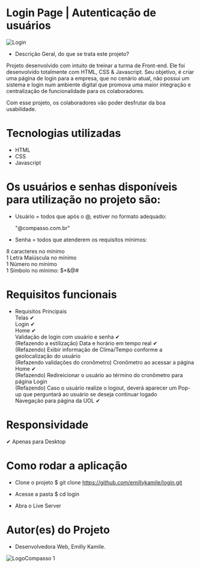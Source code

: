 
# Login Page | Autenticação de usuários 

![Login](https://user-images.githubusercontent.com/73764723/196392009-868ef9b2-3bb6-497f-99be-63d7474b9856.jpg)


- Descrição Geral, do que se trata este projeto?

Projeto desenvolvido com intuito de treinar a turma de Front-end. 
Ele foi desenvolvido totalmente com HTML, CSS & Javascript. 
Seu objetivo, é criar uma página de login para a empresa, que no cenário atual, 
não possui um sistema e login num ambiente digital que promova uma maior integração e 
centralização de funcionalidade para os colaboradores.

Com esse projeto, os colaboradores vão poder desfrutar da boa usabilidade.

# Tecnologias utilizadas

- HTML
- CSS
- Javascript

# Os usuários e senhas disponíveis para utilização no projeto são:

- Usuário = todos que após o @, estiver no formato adequado: 

   "@compasso.com.br"

- Senha = todos que atenderem os requisitos mínimos:

8 caracteres no mínimo <br>
1 Letra Maiúscula no mínimo <br>
1 Número no mínimo <br>
1 Símbolo no mínimo: $*&@# <br>

# Requisitos funcionais

- Requisitos Principais <br>
   Telas ✔ <br>
     Login  ✔ <br>
     Home   ✔ <br>
     Validação de login com usuário e senha  ✔ <br>
     (Refazendo a estilização) Data e horário em tempo real  ✔ <br>
     (Refazendo) Exibir informação de Clima/Tempo conforme a geolocalização do usuário <br>
     (Refazendo validações do cronômetro) Cronômetro ao acessar a página Home  ✔ <br>
     (Refazendo) Redireicionar o usuário ao término do cronômetro para página Login <br>
     (Refazendo) Caso o usuário realize o logout, deverá aparecer um Pop-up que perguntará ao usuário se deseja continuar logado <br>
     Navegação para página da UOL ✔ <br>

 # Responsividade
 
 ✔ Apenas para Desktop
 
 # Como rodar a aplicação
 
 - Clone o projeto
$ git clone https://github.com/emillykamile/login.git

- Acesse a pasta
$ cd login

- Abra o Live Server

# Autor(es) do Projeto

- Desenvolvedora Web, Emilly Kamile.

![LogoCompasso 1](https://user-images.githubusercontent.com/73764723/196393118-d77e9c38-b022-4988-b32e-d063bf158522.jpg)


